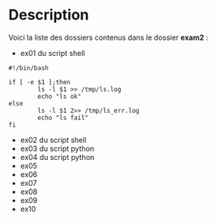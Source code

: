 # Description

Voici la liste des dossiers contenus dans le dossier **exam2** :

- ex01 du script shell
```
#!/bin/bash

if [ -e $1 ];then
        ls -l $1 >> /tmp/ls.log
        echo "ls ok"
else
        ls -l $1 2>> /tmp/ls_err.log
        echo "ls fail"
fi
```
- ex02 du script shell
- ex03 du script python
- ex04 du script python
- ex05
- ex06
- ex07
- ex08
- ex09
- ex10
